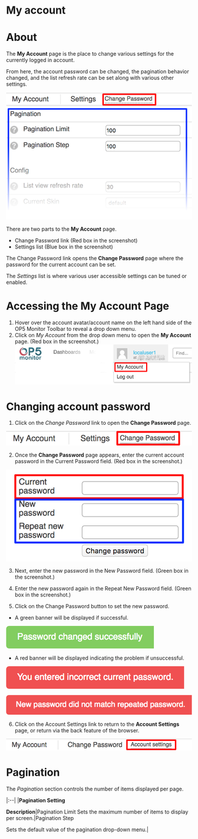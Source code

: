 # My account

# About

The **My Account** page is the place to change various settings for the currently logged in account.

From here, the account password can be changed, the pagination behavior changed, and the list refresh rate can be set along with various other settings.

![](attachments/16482337/23792990.png)

There are two parts to the **My Account** page.

-   Change Password link (Red box in the screenshot)
-   Settings list (Blue box in the screenshot)

The Change Password link opens the **Change Password** page where the password for the current account can be set.

The *Settings* list is where various user accessible settings can be tuned or enabled.

# Accessing the My Account Page

1.  Hover over the account avatar/account name on the left hand side of the OP5 Monitor Toolbar to reveal a drop down menu.
2.  Click on *My Account* from the drop down menu to open the **My Account** page. (Red box in the screenshot.)
    ![](attachments/16482337/23792988.png)

# Changing account password

1. Click on the *Change Password* link to open the **Change Password** page.

![](attachments/16482337/23792989.png)

2. Once the **Change Password** page appears, enter the current account password in the Current Password field. (Red box in the screenshot.)

![](attachments/16482337/23792987.png)

3. Next, enter the new password in the New Password field. (Green box in the screenshot.)

4. Enter the new password again in the Repeat New Password field. (Green box in the screenshot.)

5. Click on the Change Password button to set the new password.

-   A green banner will be displayed if successful.

![](attachments/16482337/23792986.png)

-   A red banner will be displayed indicating the problem if unsuccessful.

![](attachments/16482337/23792984.png)

![](attachments/16482337/23792985.png)

6. Click on the Account Settings link to return to the **Account Settings** page, or return via the back feature of the browser.

![](attachments/16482337/23792983.png)

# Pagination

The *Pagination* section controls the number of items displayed per page.

|:--|
|**Pagination Setting**

**Description**|Pagination Limit
Sets the maximum number of items to display per screen.|Pagination Step

Sets the default value of the pagination drop-down menu.|

